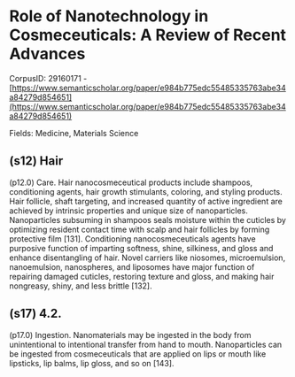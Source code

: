 # Role of Nanotechnology in Cosmeceuticals: A Review of Recent Advances

CorpusID: 29160171 - [https://www.semanticscholar.org/paper/e984b775edc55485335763abe34a84279d854651](https://www.semanticscholar.org/paper/e984b775edc55485335763abe34a84279d854651)

Fields: Medicine, Materials Science

## (s12) Hair
(p12.0) Care. Hair nanocosmeceutical products include shampoos, conditioning agents, hair growth stimulants, coloring, and styling products. Hair follicle, shaft targeting, and increased quantity of active ingredient are achieved by intrinsic properties and unique size of nanoparticles. Nanoparticles subsuming in shampoos seals moisture within the cuticles by optimizing resident contact time with scalp and hair follicles by forming protective film [131]. Conditioning nanocosmeceuticals agents have purposive function of imparting softness, shine, silkiness, and gloss and enhance disentangling of hair. Novel carriers like niosomes, microemulsion, nanoemulsion, nanospheres, and liposomes have major function of repairing damaged cuticles, restoring texture and gloss, and making hair nongreasy, shiny, and less brittle [132].
## (s17) 4.2.
(p17.0) Ingestion. Nanomaterials may be ingested in the body from unintentional to intentional transfer from hand to mouth. Nanoparticles can be ingested from cosmeceuticals that are applied on lips or mouth like lipsticks, lip balms, lip gloss, and so on [143].
